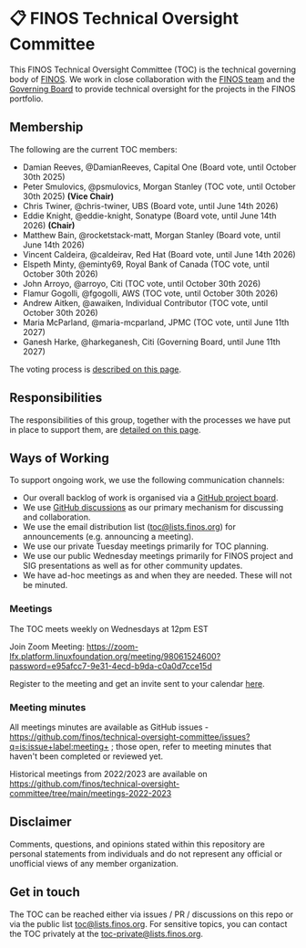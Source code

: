 # 📋  FINOS Technical Oversight Committee

This FINOS Technical Oversight Committee (TOC) is the technical governing body of [FINOS](https://www.finos.org/). We work in close collaboration with the [FINOS team](https://www.finos.org/team) and the [Governing Board](https://www.finos.org/governing-board) to provide technical oversight for the projects in the FINOS portfolio.

## Membership

The following are the current TOC members:

- Damian Reeves, @DamianReeves, Capital One (Board vote, until October 30th 2025)
- Peter Smulovics, @psmulovics, Morgan Stanley (TOC vote, until October 30th 2025) **(Vice Chair)**
- Chris Twiner, @chris-twiner, UBS (Board vote, until June 14th 2026)
- Eddie Knight, @eddie-knight, Sonatype (Board vote, until June 14th 2026) **(Chair)**
- Matthew Bain, @rocketstack-matt, Morgan Stanley (Board vote, until June 14th 2026)
- Vincent Caldeira, @caldeirav, Red Hat (Board vote, until June 14th 2026)
- Elspeth Minty, @eminty69, Royal Bank of Canada (TOC vote, until October 30th 2026)
- John Arroyo, @arroyo, Citi (TOC vote, until October 30th 2026)
- Flamur Gogolli, @fgogolli, AWS (TOC vote, until October 30th 2026)
- Andrew Aitken, @awaiken, Individual Contributor (TOC vote, until October 30th 2026)
- Maria McParland, @maria-mcparland, JPMC (TOC vote, until June 11th 2027)
- Ganesh Harke, @harkeganesh, Citi (Governing Board, until June 11th 2027)

The voting process is [described on this page](operations/elections/elections.md).

## Responsibilities

The responsibilities of this group, together with the processes we have put in place to support them, are [detailed on this page](operations.md).

## Ways of Working

To support ongoing work, we use the following communication channels:

 - Our overall backlog of work is organised via a [GitHub project board](https://github.com/orgs/finos/projects/39).
 - We use [GitHub discussions](https://github.com/finos/technical-oversight-committee/discussions) as our primary mechanism for discussing and collaboration.
 - We use the email distribution list (toc@lists.finos.org) for announcements (e.g. announcing a meeting).
 - We use our private Tuesday meetings primarily for TOC planning.
 - We use our public Wednesday meetings primarily for FINOS project and SIG presentations as well as for other community updates.
 - We have ad-hoc meetings as and when they are needed. These will not be minuted.

### Meetings
The TOC meets weekly on Wednesdays at 12pm EST

Join Zoom Meeting:
https://zoom-lfx.platform.linuxfoundation.org/meeting/98061524600?password=e95afcc7-9e31-4ecd-b9da-c0a0d7cce15d

Register to the meeting and get an invite sent to your calendar [here](https://zoom-lfx.platform.linuxfoundation.org/meeting/98061524600?password=e95afcc7-9e31-4ecd-b9da-c0a0d7cce15d&invite=true).

### Meeting minutes
All meetings minutes are available as GitHub issues - https://github.com/finos/technical-oversight-committee/issues?q=is:issue+label:meeting+ ; those open, refer to meeting minutes that haven't been completed or reviewed yet.

Historical meetings from 2022/2023 are available on https://github.com/finos/technical-oversight-committee/tree/main/meetings-2022-2023

## Disclaimer

Comments, questions, and opinions stated within this repository are personal statements from individuals and do not represent any official or unofficial views of any member organization.

## Get in touch

The TOC can be reached either via issues / PR / discussions on this repo or via the public list [toc@lists.finos.org](mailto:toc@lists.finos.org). For sensitive topics, you can contact the TOC privately at the [toc-private@lists.finos.org](mailto:toc-private@lists.finos.org).
